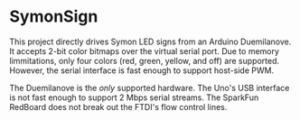 # SymonSign

This project directly drives Symon LED signs from an Arduino Duemilanove.
It accepts 2-bit color bitmaps over the virtual serial port. Due to memory
limmitations, only four colors (red, green, yellow, and off) are supported.
However, the serial interface is fast enough to support host-side PWM.

The Duemilanove is the *only* supported hardware. The Uno's USB interface
is not fast enough to support 2 Mbps serial streams. The SparkFun RedBoard
does not break out the FTDI's flow control lines.
